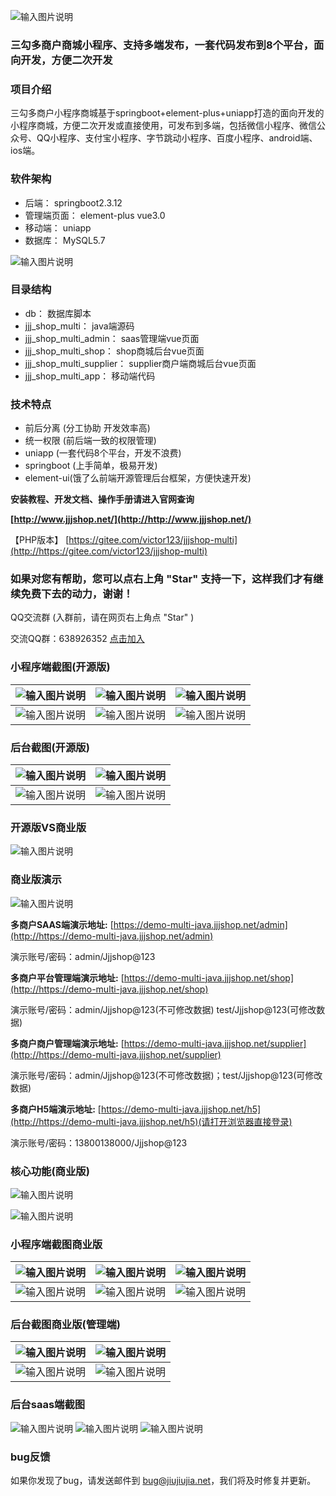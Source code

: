![输入图片说明](https://www.jjjshop.net/gitee/all/jmtop01.png)
### 三勾多商户商城小程序、支持多端发布，一套代码发布到8个平台，面向开发，方便二次开发


### 项目介绍


三勾多商户小程序商城基于springboot+element-plus+uniapp打造的面向开发的小程序商城，方便二次开发或直接使用，可发布到多端，包括微信小程序、微信公众号、QQ小程序、支付宝小程序、字节跳动小程序、百度小程序、android端、ios端。


### 软件架构

- 后端：  springboot2.3.12
- 管理端页面：  element-plus vue3.0
- 移动端：  uniapp
- 数据库：  MySQL5.7

![输入图片说明](https://www.jjjshop.net/gitee/multi-java/jjjshop.png)
### 目录结构

- db：  数据库脚本
- jjj_shop_multi：  java端源码
- jjj_shop_multi_admin：  saas管理端vue页面
- jjj_shop_multi_shop：  shop商城后台vue页面
- jjj_shop_multi_supplier：  supplier商户端商城后台vue页面
- jjj_shop_multi_app：  移动端代码

### 技术特点
- 前后分离 (分工协助 开发效率高)
- 统一权限 (前后端一致的权限管理)
- uniapp (一套代码8个平台，开发不浪费)
- springboot (上手简单，极易开发)
- element-ui(饿了么前端开源管理后台框架，方便快速开发)

**安装教程、开发文档、操作手册请进入官网查询** 

 **[http://www.jjjshop.net/](http://http://www.jjjshop.net/)** 

【PHP版本】 [https://gitee.com/victor123/jjjshop-multi](http://https://gitee.com/victor123/jjjshop-multi)

 ### 如果对您有帮助，您可以点右上角 "Star" 支持一下，这样我们才有继续免费下去的动力，谢谢！
QQ交流群 (入群前，请在网页右上角点 "Star" )

交流QQ群：638926352  [点击加入](https://qm.qq.com/cgi-bin/qm/qr?k=qsJON0WddOXsEOov8zkLI4rTyEX_VDXA&jump_from=webapi)

### 小程序端截图(开源版)
| ![输入图片说明](https://www.jjjshop.net/gitee/all/mky01.png)  | ![输入图片说明](https://www.jjjshop.net/gitee/all/mky02.png)  |![输入图片说明](https://www.jjjshop.net/gitee/all/mky03.png)  |
|---|---|---|
| ![输入图片说明](https://www.jjjshop.net/gitee/all/mky04.png)  | ![输入图片说明](https://www.jjjshop.net/gitee/all/mky05.png)  |![输入图片说明](https://www.jjjshop.net/gitee/all/mky06.png)  |

### 后台截图(开源版)
| ![输入图片说明](https://www.jjjshop.net/gitee/all/jmkyht01.png)  |![输入图片说明](https://www.jjjshop.net/gitee/all/jmkyht02.png) |
|---|---|
| ![输入图片说明](https://www.jjjshop.net/gitee/all/jmkyht03.png)  |![输入图片说明](https://www.jjjshop.net/gitee/all/jmkyht04.png) |

### 开源版VS商业版
![输入图片说明](https://www.jjjshop.net/gitee/all/jmtop2.png)

### 商业版演示
![输入图片说明](https://www.jjjshop.net/gitee/all/jmtop3.png)

**多商户SAAS端演示地址:**  [https://demo-multi-java.jjjshop.net/admin](http://https://demo-multi-java.jjjshop.net/admin)

演示账号/密码：admin/Jjjshop@123

 **多商户平台管理端演示地址:**  [https://demo-multi-java.jjjshop.net/shop](http://https://demo-multi-java.jjjshop.net/shop)

演示账号/密码：admin/Jjjshop@123(不可修改数据) test/Jjjshop@123(可修改数据)

 **多商户商户管理端演示地址:**  [https://demo-multi-java.jjjshop.net/supplier](http://https://demo-multi-java.jjjshop.net/supplier)

演示账号/密码：admin/Jjjshop@123(不可修改数据)；test/Jjjshop@123(可修改数据)
 
**多商户H5端演示地址:**  [https://demo-multi-java.jjjshop.net/h5](http://https://demo-multi-java.jjjshop.net/h5)(请打开浏览器直接登录)

演示账号/密码：13800138000/Jjjshop@123

### 核心功能(商业版)
![输入图片说明](https://www.jjjshop.net/gitee/all/jmtop4.png)

![输入图片说明](https://www.jjjshop.net/gitee/all/jmtop5.png)

### 小程序端截图商业版
| ![输入图片说明](https://www.jjjshop.net/gitee/all/mqt01.jpg)  | ![输入图片说明](https://www.jjjshop.net/gitee/all/mqt02.jpg)  |![输入图片说明](https://www.jjjshop.net/gitee/all/mqt03.jpg)  |
|---|---|---|
| ![输入图片说明](https://www.jjjshop.net/gitee/all/mqt04.jpg)  | ![输入图片说明](https://www.jjjshop.net/gitee/all/mqt05.jpg)  |![输入图片说明](https://www.jjjshop.net/gitee/all/mqt06.jpg)  |

### 后台截图商业版(管理端)
| ![输入图片说明](https://www.jjjshop.net/gitee/all/mht01.jpg)  |![输入图片说明](https://www.jjjshop.net/gitee/all/mht02.jpg) |
|---|---|
| ![输入图片说明](https://www.jjjshop.net/gitee/all/mht03.jpg)  |![输入图片说明](https://www.jjjshop.net/gitee/all/mht04.jpg) |

### 后台saas端截图 

![输入图片说明](https://images.gitee.com/uploads/images/2021/0702/105948_bb66da18_1699189.png "saas-1.png")
![输入图片说明](https://images.gitee.com/uploads/images/2021/0702/105956_ee6d1d73_1699189.png "saas-2.png")
![输入图片说明](https://images.gitee.com/uploads/images/2021/0702/110007_3f3b08c6_1699189.png "saas-3.png")



 ### bug反馈

如果你发现了bug，请发送邮件到 bug@jiujiujia.net，我们将及时修复并更新。 

 
 
 
